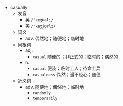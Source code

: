 - casually
  - 发音
    - 英 `/'kæʒuəli/`
    - 美 `/'kæʒjʊrlɪ/`
  - 词义
    - adv. 偶然地；随便地；临时地
  - 同根词
    - adj.
      - `casual` 随便的；非正式的；临时的；偶然的
    - n.
      - `casual` 便装；临时工人；待命士兵
      - `casualness` 偶然；漫不经心；随便
  - 近义词
    - adv. 随便地；偶然地；临时地
      - `randomly`
      - `temporarily`
